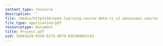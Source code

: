 ```yaml
---
content_type: resource
description: ''
file: /media/https%3A/open-learning-course-data-rc.s3.amazonaws.com/res-18-002-introduction-to-matlab-spring-2008/1bb63e29935862fdd679b1b384862cb2_Project.pdf
file_type: application/pdf
resourcetype: Document
title: Project.pdf
uid: 1bb63e29-9358-62fd-d679-b1b384862cb2
---
```

